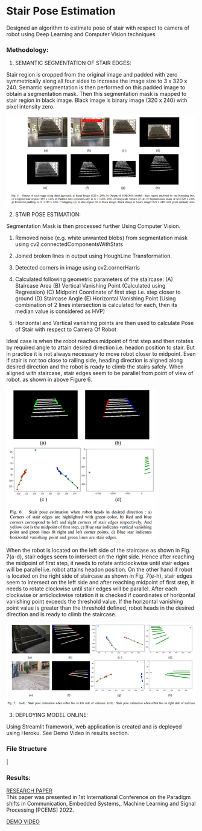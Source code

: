 # Stair Pose Estimation

Designed an algorithm to estimate pose of stair with respect to camera of robot using Deep Learning and Computer Vision techniques

### Methodology:

1) SEMANTIC SEGMENTATION OF STAIR EDGES:

Stair region is cropped from the original image and padded with zero symmetrically along all four sides to increase the image size to 3 x 320 x 240. 
Semantic segmentation is then performed on this padded image to obtain a segmentation mask. Then this segmentation mask is mapped to stair region in black image. Black image is binary image (320 x 240) with pixel intensity zero. 

<img src="Images/rp_fig1.png" /> 

2) STAIR POSE ESTIMATION:

Segmentation Mask is then processed further Using Computer Vision.

1. Removed noise (e.g. white unwanted blobs) from segmentation mask using cv2.connectedComponentsWithStats

2. Joined broken lines in output using HoughLine Transformation.

3. Detected corners in image using cv2.cornerHarris

4. Calculated following geometric parameters of the staircase:
      (A) Staircase Area
      (B) Vertical Vanishing Point (Calculated using Regression)
      (C) Midpoint Coordinate of first step i.e. step closer to ground
      (D) Staircase Angle
      (E) Horizontal Vanishing Point (Using combination of 2 lines intersection is calculated for each, then its median value is considered as HVP)
 
5. Horizontal and Vertical vanishing points are then used to calculate Pose of Stair with respect to Camera Of Robot

Ideal case is when the robot reaches midpoint of first step and then rotates by required angle to attain desired direction i.e. headon position to stair. But in practice it is not always necessary to move robot closer to midpoint. Even if stair is not too close to railing side, heading direction is aligned along
desired direction and the robot is ready to climb the stairs safely. When aligned with staircase, stair edges seem to be parallel from point of view of robot.
as shown in above Figure 6. 

<img src="Images/rp_fig2.png"/> 

When the robot is located on the left side of the staircase as shown in Fig. 7(a-d), stair edges seem to intersect on the right side. Hence after reaching the midpoint of first step, it needs to rotate anticlockwise until stair edges will be parallel i.e. robot attains headon position. On the other hand if robot is located on the right side of staircase as shown in Fig. 7(e-h), stair edges seem to intersect on the left side and after reaching midpoint of first step, it needs to rotate clockwise until stair edges will be parallel. After each clockwise or anticlockwise rotation it is checked if coordinates of horizontal vanishing point exceeds the threshold value. If the horizontal vanishing point value is greater than the threshold defined, robot heads in the desired direction and is ready to climb the staircase.

<img src="Images/rp_fig3.png"/> 

3) DEPLOYING MODEL ONLINE:

Using Streamlit framework, web application is created and is deployed using Heroku. See Demo Video in results section.

### File Structure

|



### Results:

[RESEARCH PAPER](https://drive.google.com/file/d/1dkICxPhttYv9eMlcAFcu43WNYdF3IjJi/view?usp=drivesdk)  
This paper was presented in 1st International Conference on the Paradigm shifts in Communication, Embedded Systems,, Machine Learning and Signal Processing [PCEMS] 2022.

[DEMO VIDEO](https://drive.google.com/file/d/1dPF2OP07s0LW6-wLI2noRfTZ8BC8ct1r/view?usp=drivesdk)
